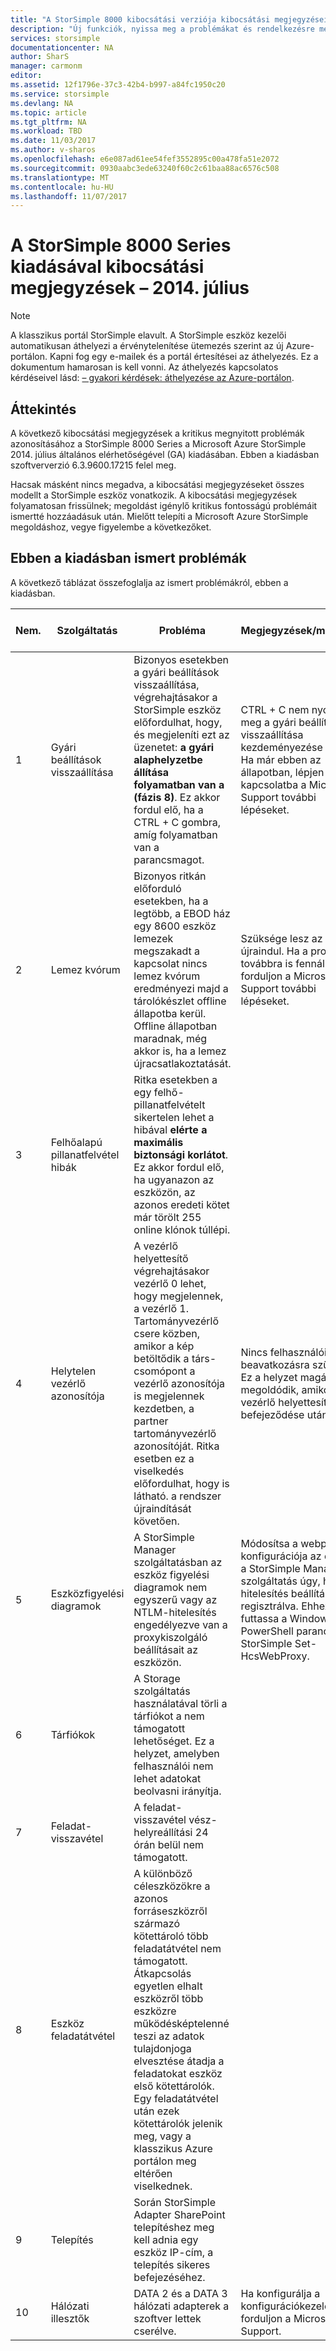 ```yaml
---
title: "A StorSimple 8000 kibocsátási verziója kibocsátási megjegyzései |} Microsoft Docs"
description: "Új funkciók, nyissa meg a problémákat és rendelkezésre megkerülő megoldások ismerteti a 2014. július a Microsoft Azure StorSimple release."
services: storsimple
documentationcenter: NA
author: SharS
manager: carmonm
editor: 
ms.assetid: 12f1796e-37c3-42b4-b997-a84fc1950c20
ms.service: storsimple
ms.devlang: NA
ms.topic: article
ms.tgt_pltfrm: NA
ms.workload: TBD
ms.date: 11/03/2017
ms.author: v-sharos
ms.openlocfilehash: e6e087ad61ee54fef3552895c00a478fa51e2072
ms.sourcegitcommit: 0930aabc3ede63240f60c2c61baa88ac6576c508
ms.translationtype: MT
ms.contentlocale: hu-HU
ms.lasthandoff: 11/07/2017
---
```

# <a name="storsimple-8000-series-release-version-release-notes---july-2014"></a>A StorSimple 8000 Series kiadásával kibocsátási megjegyzések – 2014. július

> [!NOTE]
> A klasszikus portál StorSimple elavult. A StorSimple eszköz kezelői automatikusan áthelyezi a érvénytelenítése ütemezés szerint az új Azure-portálon. Kapni fog egy e-mailek és a portál értesítései az áthelyezés. Ez a dokumentum hamarosan is kell vonni. Az áthelyezés kapcsolatos kérdéseivel lásd: [– gyakori kérdések: áthelyezése az Azure-portálon](storsimple-8000-move-azure-portal-faq.md).

## <a name="overview"></a>Áttekintés

A következő kibocsátási megjegyzések a kritikus megnyitott problémák azonosításához a StorSimple 8000 Series a Microsoft Azure StorSimple 2014. július általános elérhetőségével (GA) kiadásában. Ebben a kiadásban szoftververzió 6.3.9600.17215 felel meg.

Hacsak másként nincs megadva, a kibocsátási megjegyzéseket összes modellt a StorSimple eszköz vonatkozik. A kibocsátási megjegyzések folyamatosan frissülnek; megoldást igénylő kritikus fontosságú problémáit ismertté hozzáadásuk után. Mielőtt telepíti a Microsoft Azure StorSimple megoldáshoz, vegye figyelembe a következőket.

## <a name="known-issues-in-this-release"></a>Ebben a kiadásban ismert problémák

A következő táblázat összefoglalja az ismert problémákról, ebben a kiadásban.  

| Nem. | Szolgáltatás | Probléma | Megjegyzések/megoldás | Fizikai eszköz vonatkozik | Virtuális eszköz vonatkozik |
| --- | --- | --- | --- | --- | --- |
| 1 |Gyári beállítások visszaállítása |Bizonyos esetekben a gyári beállítások visszaállítása, végrehajtásakor a StorSimple eszköz előfordulhat, hogy, és megjeleníti ezt az üzenetet: **a gyári alaphelyzetbe állítása folyamatban van a (fázis 8)**. Ez akkor fordul elő, ha a CTRL + C gombra, amíg folyamatban van a parancsmagot. |CTRL + C nem nyomja meg a gyári beállítások visszaállítása kezdeményezése után. Ha már ebben az állapotban, lépjen kapcsolatba a Microsoft Support további lépéseket. |Igen |Nem |
| 2 |Lemez kvórum |Bizonyos ritkán előforduló esetekben, ha a legtöbb, a EBOD ház egy 8600 eszköz lemezek megszakadt a kapcsolat nincs lemez kvórum eredményezi majd a tárolókészlet offline állapotba kerül. Offline állapotban maradnak, még akkor is, ha a lemez újracsatlakoztatását. |Szüksége lesz az eszköz újraindul. Ha a probléma továbbra is fennáll, forduljon a Microsoft Support további lépéseket. |Igen |Nem |
| 3 |Felhőalapú pillanatfelvétel hibák |Ritka esetekben a egy felhő-pillanatfelvételt sikertelen lehet a hibával **elérte a maximális biztonsági korlátot**. Ez akkor fordul elő, ha ugyanazon az eszközön, az azonos eredeti kötet már törölt 255 online klónok túllépi. | |Igen |Igen |
| 4 |Helytelen vezérlő azonosítója |A vezérlő helyettesítő végrehajtásakor vezérlő 0 lehet, hogy megjelennek, a vezérlő 1. Tartományvezérlő csere közben, amikor a kép betöltődik a társ-csomópont a vezérlő azonosítója is megjelennek kezdetben, a partner tartományvezérlő azonosítóját. Ritka esetben ez a viselkedés előfordulhat, hogy is látható. a rendszer újraindítását követően. |Nincs felhasználói beavatkozásra szükség. Ez a helyzet magától megoldódik, amikor a vezérlő helyettesítő befejeződése után. |Igen |Nem |
| 5 |Eszközfigyelési diagramok |A StorSimple Manager szolgáltatásban az eszköz figyelési diagramok nem egyszerű vagy az NTLM-hitelesítés engedélyezve van a proxykiszolgáló beállításait az eszközön. |Módosítsa a webproxy-konfigurációja az eszközt a StorSimple Manager szolgáltatás úgy, hogy a hitelesítés beállítása nincs regisztrálva. Ehhez futtassa a Windows PowerShell parancsmag StorSimple Set-HcsWebProxy. |Igen |Igen |
| 6 |Tárfiókok |A Storage szolgáltatás használatával törli a tárfiókot a nem támogatott lehetőséget. Ez a helyzet, amelyben felhasználói nem lehet adatokat beolvasni irányítja. | |Igen |Igen |
| 7 |Feladat-visszavétel |A feladat-visszavétel vész-helyreállítási 24 órán belül nem támogatott. | |Igen |Nem |
| 8 |Eszköz feladatátvétel |A különböző céleszközökre a azonos forráseszközről származó kötettároló több feladatátvétel nem támogatott. Átkapcsolás egyetlen elhalt eszközről több eszközre működésképtelenné teszi az adatok tulajdonjoga elvesztése átadja a feladatokat eszköz első kötettárolók. Egy feladatátvétel után ezek kötettárolók jelenik meg, vagy a klasszikus Azure portálon meg eltérően viselkednek. | |Igen |Nem |
| 9 |Telepítés |Során StorSimple Adapter SharePoint telepítéshez meg kell adnia egy eszköz IP-cím, a telepítés sikeres befejezéséhez. | |Igen |Nem |
| 10 |Hálózati illesztők |DATA 2 és a DATA 3 hálózati adapterek a szoftver lettek cserélve. |Ha konfigurálja a konfigurációkezelővel, forduljon a Microsoft Support. |Igen |Nem |

